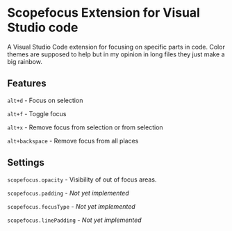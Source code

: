 # Scopefocus Extension for Visual Studio code

A Visual Studio Code extension for focusing on specific parts in code.
Color themes are supposed to help but in my opinion in long files they just make a big rainbow.

## Features

`alt+d` - Focus on selection

`alt+f` - Toggle focus

`alt+x` - Remove focus from selection or from selection

`alt+backspace` - Remove focus from all places

## Settings

`scopefocus.opacity` - Visibility of out of focus areas.

`scopefocus.padding` - _Not yet implemented_

`scopefocus.focusType` - _Not yet implemented_

`scopefocus.linePadding` - _Not yet implemented_
